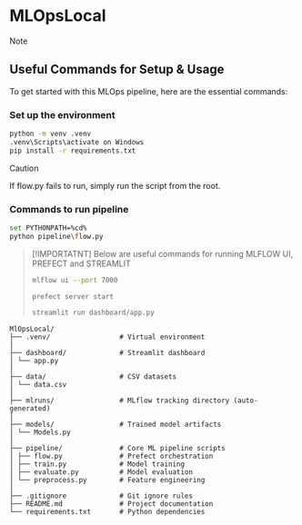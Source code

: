 # MLOpsLocal

>[!NOTE]
>
>## Useful Commands for Setup & Usage
>
>To get started with this MLOps pipeline, here are the essential commands:
>
>###
>
>###  Set up the environment
>```bash
>python -m venv .venv  
>.venv\Scripts\activate on Windows
>pip install -r requirements.txt
>```

>[!CAUTION]
>If flow.py fails to run, simply run the script from the root.
>### Commands to run pipeline
>```bash
>set PYTHONPATH=%cd%
>python pipeline\flow.py
>```

>[!IMPORTATNT]
>Below are useful commands for running MLFLOW UI, PREFECT and STREAMLIT
>
>```bash
>mlflow ui --port 7000
>
>prefect server start
>
>streamlit run dashboard/app.py
>```

```
MlOpsLocal/
├── .venv/                 # Virtual environment
│ 
├── dashboard/             # Streamlit dashboard
│ └── app.py
│ 
├── data/                  # CSV datasets
│ └── data.csv
│ 
├── mlruns/                # MLflow tracking directory (auto-generated)
│ 
├── models/                # Trained model artifacts
│ └── Models.py   
│     
├── pipeline/              # Core ML pipeline scripts
│ ├── flow.py              # Prefect orchestration
│ ├── train.py             # Model training
│ ├── evaluate.py          # Model evaluation
│ └── preprocess.py        # Feature engineering
│ 
├── .gitignore             # Git ignore rules
├── README.md              # Project documentation
└── requirements.txt       # Python dependencies
```